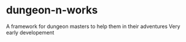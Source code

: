 # dungeon-n-works

A framework for dungeon masters to help them in their adventures
Very early developement
